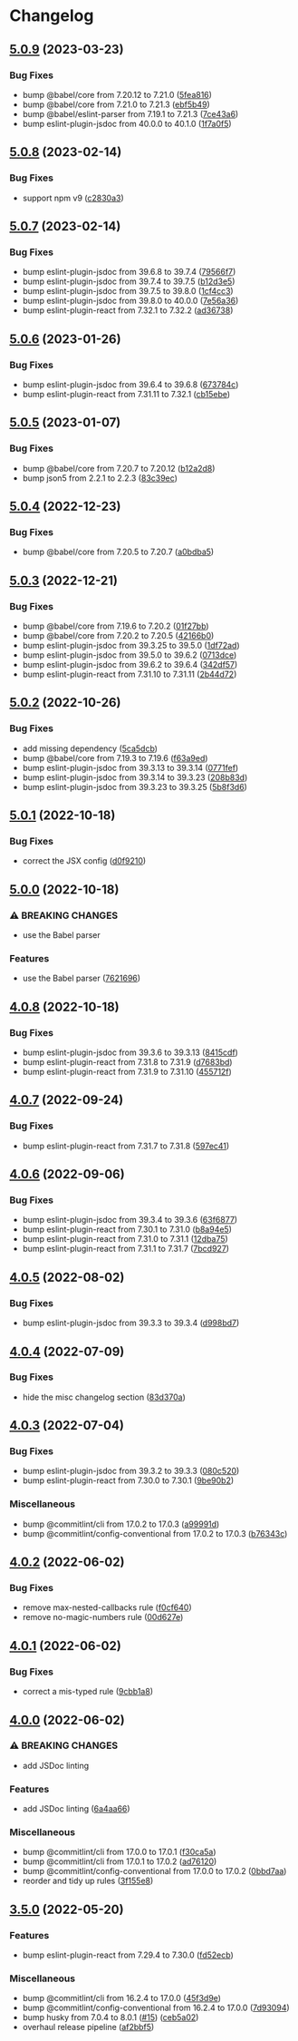 # Changelog

## [5.0.9](https://github.com/rowanmanning/eslint-config/compare/v5.0.8...v5.0.9) (2023-03-23)


### Bug Fixes

* bump @babel/core from 7.20.12 to 7.21.0 ([5fea816](https://github.com/rowanmanning/eslint-config/commit/5fea816c489e53f192d0c7e80b6d16ba9f600023))
* bump @babel/core from 7.21.0 to 7.21.3 ([ebf5b49](https://github.com/rowanmanning/eslint-config/commit/ebf5b4931bd8440baef3189bc8d34fe2d9cadf03))
* bump @babel/eslint-parser from 7.19.1 to 7.21.3 ([7ce43a6](https://github.com/rowanmanning/eslint-config/commit/7ce43a68661ca41958e618d86e62b466194440c8))
* bump eslint-plugin-jsdoc from 40.0.0 to 40.1.0 ([1f7a0f5](https://github.com/rowanmanning/eslint-config/commit/1f7a0f53c53948d7a31d6d49d1ef931ee598a482))

## [5.0.8](https://github.com/rowanmanning/eslint-config/compare/v5.0.7...v5.0.8) (2023-02-14)


### Bug Fixes

* support npm v9 ([c2830a3](https://github.com/rowanmanning/eslint-config/commit/c2830a3d5209d6c961d4e95c50bc3916b24fc143))

## [5.0.7](https://github.com/rowanmanning/eslint-config/compare/v5.0.6...v5.0.7) (2023-02-14)


### Bug Fixes

* bump eslint-plugin-jsdoc from 39.6.8 to 39.7.4 ([79566f7](https://github.com/rowanmanning/eslint-config/commit/79566f78d0408243a5299509121488ef4b6020ee))
* bump eslint-plugin-jsdoc from 39.7.4 to 39.7.5 ([b12d3e5](https://github.com/rowanmanning/eslint-config/commit/b12d3e5ed842b74949c27e572e9615f42a6f7e04))
* bump eslint-plugin-jsdoc from 39.7.5 to 39.8.0 ([1cf4cc3](https://github.com/rowanmanning/eslint-config/commit/1cf4cc32ca1c5c2536d58bb819f9fc4ad9fcfa2f))
* bump eslint-plugin-jsdoc from 39.8.0 to 40.0.0 ([7e56a36](https://github.com/rowanmanning/eslint-config/commit/7e56a368e8b3abb8390730b28f1f73d52c35f243))
* bump eslint-plugin-react from 7.32.1 to 7.32.2 ([ad36738](https://github.com/rowanmanning/eslint-config/commit/ad367383b8c74ebdd55a7c5934be9d0f5727f80d))

## [5.0.6](https://github.com/rowanmanning/eslint-config/compare/v5.0.5...v5.0.6) (2023-01-26)


### Bug Fixes

* bump eslint-plugin-jsdoc from 39.6.4 to 39.6.8 ([673784c](https://github.com/rowanmanning/eslint-config/commit/673784cebee92d590629ec13c5c1b89799d5a254))
* bump eslint-plugin-react from 7.31.11 to 7.32.1 ([cb15ebe](https://github.com/rowanmanning/eslint-config/commit/cb15ebef8db7a714aafc3cfa2edd931b0ce5db54))

## [5.0.5](https://github.com/rowanmanning/eslint-config/compare/v5.0.4...v5.0.5) (2023-01-07)


### Bug Fixes

* bump @babel/core from 7.20.7 to 7.20.12 ([b12a2d8](https://github.com/rowanmanning/eslint-config/commit/b12a2d885195184741218e9073c1658c8c4883a0))
* bump json5 from 2.2.1 to 2.2.3 ([83c39ec](https://github.com/rowanmanning/eslint-config/commit/83c39ecf09b3a3dc88f90451fedbc5c03d8a17e3))

## [5.0.4](https://github.com/rowanmanning/eslint-config/compare/v5.0.3...v5.0.4) (2022-12-23)


### Bug Fixes

* bump @babel/core from 7.20.5 to 7.20.7 ([a0bdba5](https://github.com/rowanmanning/eslint-config/commit/a0bdba5755dadfff7d2a9fcd88da455fb5038381))

## [5.0.3](https://github.com/rowanmanning/eslint-config/compare/v5.0.2...v5.0.3) (2022-12-21)


### Bug Fixes

* bump @babel/core from 7.19.6 to 7.20.2 ([01f27bb](https://github.com/rowanmanning/eslint-config/commit/01f27bbbc154f5a3871b10e035a4994531b5137b))
* bump @babel/core from 7.20.2 to 7.20.5 ([42166b0](https://github.com/rowanmanning/eslint-config/commit/42166b0f8dab84271c2e9c08aa6347f3e6c92510))
* bump eslint-plugin-jsdoc from 39.3.25 to 39.5.0 ([1df72ad](https://github.com/rowanmanning/eslint-config/commit/1df72ad27f94fecba19c379a6c2595695db46360))
* bump eslint-plugin-jsdoc from 39.5.0 to 39.6.2 ([0713dce](https://github.com/rowanmanning/eslint-config/commit/0713dce4ea7a644d9a1d37faf9401d9c1d91d8f5))
* bump eslint-plugin-jsdoc from 39.6.2 to 39.6.4 ([342df57](https://github.com/rowanmanning/eslint-config/commit/342df572047bcd1b19bde357f8118676bee2dcb5))
* bump eslint-plugin-react from 7.31.10 to 7.31.11 ([2b44d72](https://github.com/rowanmanning/eslint-config/commit/2b44d72292ce6791aed7b6b0b99e5d34432d8359))

## [5.0.2](https://github.com/rowanmanning/eslint-config/compare/v5.0.1...v5.0.2) (2022-10-26)


### Bug Fixes

* add missing dependency ([5ca5dcb](https://github.com/rowanmanning/eslint-config/commit/5ca5dcb6e6194f826ad3480de77dfd91247f086c))
* bump @babel/core from 7.19.3 to 7.19.6 ([f63a9ed](https://github.com/rowanmanning/eslint-config/commit/f63a9ed8cb7b4ca3c06b6434b3c5f7085fe4e538))
* bump eslint-plugin-jsdoc from 39.3.13 to 39.3.14 ([0771fef](https://github.com/rowanmanning/eslint-config/commit/0771feff713b52a0fe04cc7de052a96bf2cf22de))
* bump eslint-plugin-jsdoc from 39.3.14 to 39.3.23 ([208b83d](https://github.com/rowanmanning/eslint-config/commit/208b83dd5b2920f982bd8a61882985980e3bd221))
* bump eslint-plugin-jsdoc from 39.3.23 to 39.3.25 ([5b8f3d6](https://github.com/rowanmanning/eslint-config/commit/5b8f3d611abb9882c30f342d53fb26984be7028e))

## [5.0.1](https://github.com/rowanmanning/eslint-config/compare/v5.0.0...v5.0.1) (2022-10-18)


### Bug Fixes

* correct the JSX config ([d0f9210](https://github.com/rowanmanning/eslint-config/commit/d0f92101b3f9a035271cdc0383bd80ed50241870))

## [5.0.0](https://github.com/rowanmanning/eslint-config/compare/v4.0.8...v5.0.0) (2022-10-18)


### ⚠ BREAKING CHANGES

* use the Babel parser

### Features

* use the Babel parser ([7621696](https://github.com/rowanmanning/eslint-config/commit/7621696deef5d670c7e3616b4f89aa5932e00c78))

## [4.0.8](https://github.com/rowanmanning/eslint-config/compare/v4.0.7...v4.0.8) (2022-10-18)


### Bug Fixes

* bump eslint-plugin-jsdoc from 39.3.6 to 39.3.13 ([8415cdf](https://github.com/rowanmanning/eslint-config/commit/8415cdf31705c2cbf3df4bdfac1ccf1c328a69fd))
* bump eslint-plugin-react from 7.31.8 to 7.31.9 ([d7683bd](https://github.com/rowanmanning/eslint-config/commit/d7683bd15a638bc185078d93de61639c2bb5346a))
* bump eslint-plugin-react from 7.31.9 to 7.31.10 ([455712f](https://github.com/rowanmanning/eslint-config/commit/455712fb850105fe53f3a4dd32fe92a157d589dd))

## [4.0.7](https://github.com/rowanmanning/eslint-config/compare/v4.0.6...v4.0.7) (2022-09-24)


### Bug Fixes

* bump eslint-plugin-react from 7.31.7 to 7.31.8 ([597ec41](https://github.com/rowanmanning/eslint-config/commit/597ec4199877be6a9b335be96a347fb3856366d1))

## [4.0.6](https://github.com/rowanmanning/eslint-config/compare/v4.0.5...v4.0.6) (2022-09-06)


### Bug Fixes

* bump eslint-plugin-jsdoc from 39.3.4 to 39.3.6 ([63f6877](https://github.com/rowanmanning/eslint-config/commit/63f68773d9ce9350bcc39722f6c39d4dd8c093d3))
* bump eslint-plugin-react from 7.30.1 to 7.31.0 ([b8a94e5](https://github.com/rowanmanning/eslint-config/commit/b8a94e5b8ec00685276d2ffd51226fd55b913897))
* bump eslint-plugin-react from 7.31.0 to 7.31.1 ([12dba75](https://github.com/rowanmanning/eslint-config/commit/12dba75619da249eafb1a9c997f273cefd7f12d9))
* bump eslint-plugin-react from 7.31.1 to 7.31.7 ([7bcd927](https://github.com/rowanmanning/eslint-config/commit/7bcd927e797f37b917284d6546037c84df7ea008))

## [4.0.5](https://github.com/rowanmanning/eslint-config/compare/v4.0.4...v4.0.5) (2022-08-02)


### Bug Fixes

* bump eslint-plugin-jsdoc from 39.3.3 to 39.3.4 ([d998bd7](https://github.com/rowanmanning/eslint-config/commit/d998bd7dcbe9eb4b98657af84ad292906a9f7ae9))

## [4.0.4](https://github.com/rowanmanning/eslint-config/compare/v4.0.3...v4.0.4) (2022-07-09)


### Bug Fixes

* hide the misc changelog section ([83d370a](https://github.com/rowanmanning/eslint-config/commit/83d370a23753d7f3de4397d986af4e86714bec91))

## [4.0.3](https://github.com/rowanmanning/eslint-config/compare/v4.0.2...v4.0.3) (2022-07-04)


### Bug Fixes

* bump eslint-plugin-jsdoc from 39.3.2 to 39.3.3 ([080c520](https://github.com/rowanmanning/eslint-config/commit/080c5204214e8485c38ddf63682e106a7df30de6))
* bump eslint-plugin-react from 7.30.0 to 7.30.1 ([9be90b2](https://github.com/rowanmanning/eslint-config/commit/9be90b2bda5698a4a33da0b2899a006216863faf))


### Miscellaneous

* bump @commitlint/cli from 17.0.2 to 17.0.3 ([a99991d](https://github.com/rowanmanning/eslint-config/commit/a99991d78be37dc10a0f4caac138629fb97f53a7))
* bump @commitlint/config-conventional from 17.0.2 to 17.0.3 ([b76343c](https://github.com/rowanmanning/eslint-config/commit/b76343cc11e2c85bc1023a6c79cbe8978d5e3d0f))

## [4.0.2](https://github.com/rowanmanning/eslint-config/compare/v4.0.1...v4.0.2) (2022-06-02)


### Bug Fixes

* remove max-nested-callbacks rule ([f0cf640](https://github.com/rowanmanning/eslint-config/commit/f0cf640a966762e8985b17e95ee1b19b97c26415))
* remove no-magic-numbers rule ([00d627e](https://github.com/rowanmanning/eslint-config/commit/00d627e77d5c619841bc22b2649f6bff2cd9d2ff))

## [4.0.1](https://github.com/rowanmanning/eslint-config/compare/v4.0.0...v4.0.1) (2022-06-02)


### Bug Fixes

* correct a mis-typed rule ([9cbb1a8](https://github.com/rowanmanning/eslint-config/commit/9cbb1a83fff364c274d186aaf352214a960039d3))

## [4.0.0](https://github.com/rowanmanning/eslint-config/compare/v3.5.0...v4.0.0) (2022-06-02)


### ⚠ BREAKING CHANGES

* add JSDoc linting

### Features

* add JSDoc linting ([6a4aa66](https://github.com/rowanmanning/eslint-config/commit/6a4aa661cbb41c412786af9deb333d50c546182f))


### Miscellaneous

* bump @commitlint/cli from 17.0.0 to 17.0.1 ([f30ca5a](https://github.com/rowanmanning/eslint-config/commit/f30ca5a078f2537ad41900394e4e25db201b4dfa))
* bump @commitlint/cli from 17.0.1 to 17.0.2 ([ad76120](https://github.com/rowanmanning/eslint-config/commit/ad761209a551cbd02b36705565382ac37117f4b1))
* bump @commitlint/config-conventional from 17.0.0 to 17.0.2 ([0bbd7aa](https://github.com/rowanmanning/eslint-config/commit/0bbd7aa446a4da88cc9861eebc1fd38793c76ef9))
* reorder and tidy up rules ([3f155e8](https://github.com/rowanmanning/eslint-config/commit/3f155e8136afa54cc4fa0c7d070b5b04853f3b24))

## [3.5.0](https://github.com/rowanmanning/eslint-config/compare/v3.4.0...v3.5.0) (2022-05-20)


### Features

* bump eslint-plugin-react from 7.29.4 to 7.30.0 ([fd52ecb](https://github.com/rowanmanning/eslint-config/commit/fd52ecb663219b01c533729067b4a889a5970fdc))


### Miscellaneous

* bump @commitlint/cli from 16.2.4 to 17.0.0 ([45f3d9e](https://github.com/rowanmanning/eslint-config/commit/45f3d9ee90c7ac0784485069147f5d2d0419ffa8))
* bump @commitlint/config-conventional from 16.2.4 to 17.0.0 ([7d93094](https://github.com/rowanmanning/eslint-config/commit/7d930948a2caa56642d089c5d9ed23af6a9e952f))
* bump husky from 7.0.4 to 8.0.1 ([#15](https://github.com/rowanmanning/eslint-config/issues/15)) ([ceb5a02](https://github.com/rowanmanning/eslint-config/commit/ceb5a028cd80a6a3afd04e9d232e7bb3bc1de1c6))
* overhaul release pipeline ([af2bbf5](https://github.com/rowanmanning/eslint-config/commit/af2bbf5bd3cb815e70296629d938c25da2129f7c))

